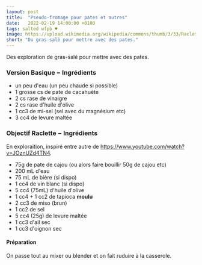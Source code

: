 ```yaml
---
layout: post
title:  "Pseudo-fromage pour pates et autres"
date:   2022-02-19 14:00:00 +0100
tags: salted wfpb ♥
image: https://upload.wikimedia.org/wikipedia/commons/thumb/3/33/Raclette_20190720_1335.jpg/640px-Raclette_20190720_1335.jpg
short: "Du gras-salé pour mettre avec des pates."
---
```


Des exploration de gras-salé pour mettre avec des pates.

### Version Basique − Ingrédients

* un peu d'eau (un peu chaude si possible)
* 1 grosse cs de pate de cacahuète
* 2 cs rase de vinaigre
* 2 cs rase d'huile d'olive
* 1 cc3 de mi-sel (sel avec du magnésium etc)
* 3 cc4 de levure maltée


### Objectif Raclette − Ingrédients

En exploraition, inspiré entre autre de <https://www.youtube.com/watch?v=JOznUZd4TN4>.

* 75g de pate de cajou (ou alors faire bouillir 50g de cajou etc)
* 200 mL d'eau
* 75 mL de bière (si dispo)
* 1 cc4 de vin blanc (si dispo)
* 5 cc4 (75mL) d'huile d'olive
* 1 cc4 + 1 cc2 de tapioca **moulu**
* 2 cc3 de miso (brun)
* 1 cc2 de sel
* 5 cc4 (25g) de levure maltée
* 1 cc3 d'ail sec
* 1 cc3 d'oignon sec

#### Préparation

On passe tout au mixer ou blender et on fait ruduire à la casserole.

